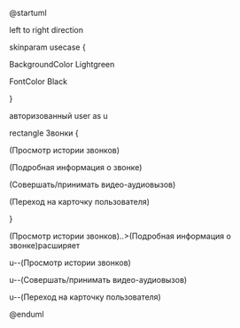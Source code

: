 @startuml

 

left to right direction

skinparam usecase {

 BackgroundColor Lightgreen

 FontColor Black

}

авторизованный user as u

rectangle Звонки {

(Просмотр истории звонков)

(Подробная информация о звонке)

(Совершать/принимать видео-аудиовызов)

(Переход на карточку пользователя)

}

(Просмотр истории звонков)..>(Подробная информация о звонке)расширяет

 
u--(Просмотр истории звонков)

u--(Совершать/принимать видео-аудиовызов)

u--(Переход на карточку пользователя)


@enduml